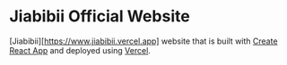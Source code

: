 # Jiabibii Official Website 

[Jiabibii][https://www.jiabibii.vercel.app] website that is built with [Create React App](https://www.npmjs.com/package/create-react-app) and deployed using [Vercel](https://www.vercel.com).


